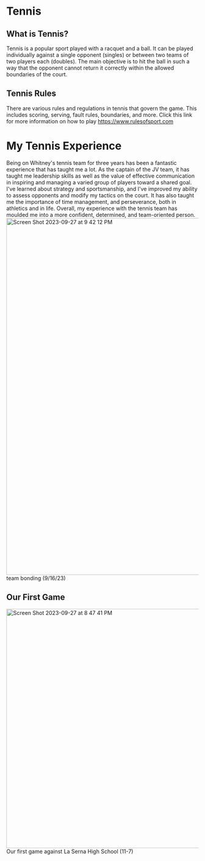 # Tennis
<html> 

<div class="content">
    <h2>What is Tennis?</h2>
    <p>Tennis is a popular sport played with a racquet and a ball. It can be played individually against a single opponent (singles) or between two teams of two players each (doubles). The main objective is to hit the ball in such a way that the opponent cannot return it correctly within the allowed boundaries of the court.</p>
  </div>

  <div class="content">
    <h2>Tennis Rules</h2>
    <p>There are various rules and regulations in tennis that govern the game. This includes scoring, serving, fault rules, boundaries, and more. Click this link for more information on how to play <a href="https://www.rulesofsport.com/sports/tennis.html">https://www.rulesofsport.com</a>  </p>
  </div>


<h1> My Tennis Experience </h1>
Being on Whitney's tennis team for three years has been a fantastic experience that has taught me a lot. As the captain of the JV team, it has taught me leadership skills as well as the value of effective communication in inspiring and managing a varied group of players toward a shared goal. I've learned about strategy and sportsmanship, and I've improved my ability to assess opponents and modify my tactics on the court. It has also taught me the importance of time management, and perseverance, both in athletics and in life. Overall, my experience with the tennis team has moulded me into a more confident, determined, and team-oriented person. 

<br>
<body>
    <img width="935" alt="Screen Shot 2023-09-27 at 9 42 12 PM" src="https://github.com/aishreyai/Tennis-/assets/145709072/6cc1b85a-8af5-403d-adc3-cceb5a869484"> 
</body>
<br> 
<body> team bonding (9/16/23)</body>


</body>
<br> 
<h2> Our First Game </h2>
<img width="627" alt="Screen Shot 2023-09-27 at 8 47 41 PM" src="https://github.com/aishreyai/Tennis-/assets/145709072/da52b4ec-2a45-45b9-aa97-60547f404190">
<br> 
Our first game against La Serna High School (11-7) 


